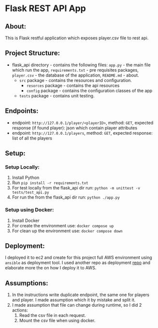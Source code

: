 # Flask REST API App

## About:
This is Flask restful application which exposes player.csv file to rest api. 

## Project Structure:
* flask_api directory - contains the following files: ``app.py`` - the main file which run the app, ``requirements.txt`` - pre requisites packages, ``player.csv`` - the database of the application, ``README.md`` - about.
  * ``src`` package - contains the resources and configuration.
    * ``resorces`` package - contains the api resources
    * ``config`` package - contains the configuration classes of the app
  * ``tests`` package - contains unit testing.

## Endpoints:
* endpoint: ``http://127.0.0.1/player/<playerID>``, method: ``GET``, expected response (if found player): json which contain player attributes
* endpoint: ``http://127.0.0.1/players``, method: ``GET``, expected response: list of all the players

## Setup:

### Setup Locally:
1. Install Python
2. Run ``pip install -r requirements.txt``
3. For test locally from the flask_api dir run: ``python -m unittest -v tests/test_api.py``
4. For run the from the flask_api dir run: ``python ./app.py``

### Setup using Docker:
1. Install Docker
2. For create the environment use: ``docker compose up``
3. For clean up the environment use: ``docker compose down``


## Deployment:
I deployed it to ec2 and create for this project full AWS environment using ``ansible`` as deployment tool. 
I used another repo as deployment [repo](https://github.com/shaharkozi/ansible) and elaborate more the on how I deploy it to AWS.

## Assumptions:
1. In the instructions write duplicate endpoint, the same one for players and player. I made assumption which it by mistake and split it.
2. I made assumption that file can change during runtime, so I did 2 actions: 
   1) Read the csv file in each request.
   2) Mount the csv file when using docker.

